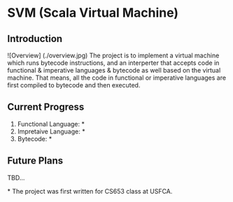 # SVM (Scala Virtual Machine)


## Introduction
![Overview] (./overview.jpg)
The project is to implement a virtual machine which runs bytecode instructions, and an interperter that accepts code in functional & imperative languages & bytecode as well based on the virtual machine. That means, all the code in functional or imperative languages are first compiled to bytecode and then executed.


## Current Progress
1. Functional Language:
    * 
2. Impretaive Language:
    * 
3. Bytecode:
    * 

## Future Plans
TBD...

\* The project was first written for CS653 class at USFCA.